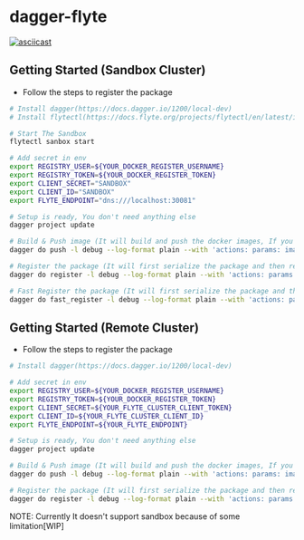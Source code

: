 # dagger-flyte

[![asciicast](https://asciinema.org/a/9shHclgS4u46dLA1gIvsh9ATd.svg)](https://asciinema.org/a/9shHclgS4u46dLA1gIvsh9ATd)

## Getting Started (Sandbox Cluster)
- Follow the steps to register the package


```bash
# Install dagger(https://docs.dagger.io/1200/local-dev)
# Install flytectl(https://docs.flyte.org/projects/flytectl/en/latest/index.html)

# Start The Sandbox
flytectl sanbox start

# Add secret in env
export REGISTRY_USER=${YOUR_DOCKER_REGISTER_USERNAME}
export REGISTRY_TOKEN=${YOUR_DOCKER_REGISTER_TOKEN}
export CLIENT_SECRET="SANDBOX"
export CLIENT_ID="SANDBOX"
export FLYTE_ENDPOINT="dns:///localhost:30081"

# Setup is ready, You don't need anything else
dagger project update

# Build & Push image (It will build and push the docker images, If you just want tp build the images then use build in place of push)
dagger do push -l debug --log-format plain --with 'actions: params: image: tag: "v0.0.4"' --with 'actions: params: image: ref: "docker.io/evalsocket/dagger-flyte"'

# Register the package (It will first serialize the package and then register it with flyte cluster)
dagger do register -l debug --log-format plain --with 'actions: params: image: tag: "v0.0.4"'

# Fast Register the package (It will first serialize the package and then register it with flyte cluster)
dagger do fast_register -l debug --log-format plain --with 'actions: params: image: tag: "v0.0.4-fast"'
```

## Getting Started (Remote Cluster)
- Follow the steps to register the package


```bash
# Install dagger(https://docs.dagger.io/1200/local-dev)

# Add secret in env
export REGISTRY_USER=${YOUR_DOCKER_REGISTER_USERNAME}
export REGISTRY_TOKEN=${YOUR_DOCKER_REGISTER_TOKEN}
export CLIENT_SECRET=${YOUR_FLYTE_CLUSTER_CLIENT_TOKEN}
export CLIENT_ID=${YOUR_FLYTE_CLUSTER_CLIENT_ID}
export FLYTE_ENDPOINT=${YOUR_FLYTE_ENDPOINT}

# Setup is ready, You don't need anything else
dagger project update

# Build & Push image (It will build and push the docker images, If you just want tp build the images then use build in place of push)
dagger do push -l debug --log-format plain --with 'actions: params: image: tag: "v0.0.4"' --with 'actions: params: image: ref: "docker.io/evalsocket/dagger-flyte"'

# Register the package (It will first serialize the package and then register it with flyte cluster)
dagger do register -l debug --log-format plain --with 'actions: params: image: tag: "v0.0.4"'
```

NOTE: Currently It doesn't support sandbox because of some limitation[WIP]

